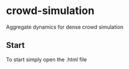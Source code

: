 # crowd-simulation
Aggregate dynamics for dense crowd simulation

## Start
To start simply open the .html file